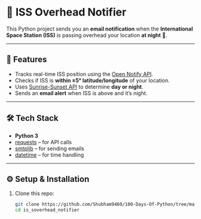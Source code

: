 # 🚀 ISS Overhead Notifier

This Python project sends you an **email notification** when the **International Space Station (ISS)** is passing overhead your location **at night** 🌌.  

---

## 📌 Features
- Tracks real-time ISS position using the [Open Notify API](http://api.open-notify.org/iss-now.json).  
- Checks if ISS is **within ±5° latitude/longitude** of your location.  
- Uses [Sunrise-Sunset API](https://sunrise-sunset.org/api) to determine **day or night**.  
- Sends an **email alert** when ISS is above and it’s night.  

---

## 🛠️ Tech Stack
- **Python 3**
- [requests](https://pypi.org/project/requests/) – for API calls  
- [smtplib](https://docs.python.org/3/library/smtplib.html) – for sending emails  
- [datetime](https://docs.python.org/3/library/datetime.html) – for time handling  

---

## ⚙️ Setup & Installation

1. Clone this repo:
   ```bash
   git clone https://github.com/Shubham9460/100-Days-Of-Python/tree/main/issoverhead
   cd is_soverhead_notifier